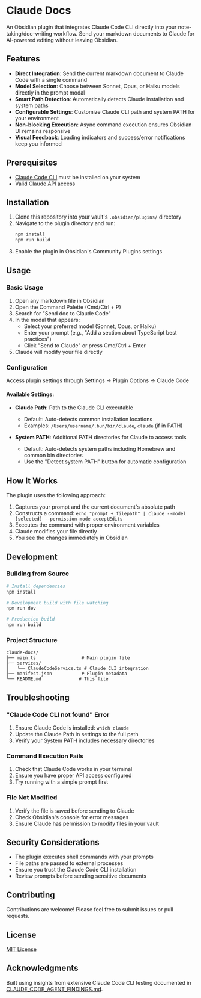 # Claude Docs
An Obsidian plugin that integrates Claude Code CLI directly into your note-taking/doc-writing workflow. Send your markdown documents to Claude for AI-powered editing without leaving Obsidian.

## Features

- **Direct Integration**: Send the current markdown document to Claude Code with a single command
- **Model Selection**: Choose between Sonnet, Opus, or Haiku models directly in the prompt modal
- **Smart Path Detection**: Automatically detects Claude installation and system paths
- **Configurable Settings**: Customize Claude CLI path and system PATH for your environment
- **Non-blocking Execution**: Async command execution ensures Obsidian UI remains responsive
- **Visual Feedback**: Loading indicators and success/error notifications keep you informed

## Prerequisites

- [Claude Code CLI](https://github.com/anthropics/claude-code) must be installed on your system
- Valid Claude API access

## Installation

1. Clone this repository into your vault's `.obsidian/plugins/` directory
2. Navigate to the plugin directory and run:
   ```bash
   npm install
   npm run build
   ```
3. Enable the plugin in Obsidian's Community Plugins settings

## Usage

### Basic Usage

1. Open any markdown file in Obsidian
2. Open the Command Palette (Cmd/Ctrl + P)
3. Search for "Send doc to Claude Code"
4. In the modal that appears:
   - Select your preferred model (Sonnet, Opus, or Haiku)
   - Enter your prompt (e.g., "Add a section about TypeScript best practices")
   - Click "Send to Claude" or press Cmd/Ctrl + Enter
5. Claude will modify your file directly

### Configuration

Access plugin settings through Settings → Plugin Options → Claude Code

#### Available Settings:

- **Claude Path**: Path to the Claude CLI executable
  - Default: Auto-detects common installation locations
  - Examples: `/Users/username/.bun/bin/claude`, `claude` (if in PATH)

- **System PATH**: Additional PATH directories for Claude to access tools
  - Default: Auto-detects system paths including Homebrew and common bin directories
  - Use the "Detect system PATH" button for automatic configuration

## How It Works

The plugin uses the following approach:
1. Captures your prompt and the current document's absolute path
2. Constructs a command: `echo "prompt + filepath" | claude --model [selected] --permission-mode acceptEdits`
3. Executes the command with proper environment variables
4. Claude modifies your file directly
5. You see the changes immediately in Obsidian

## Development

### Building from Source

```bash
# Install dependencies
npm install

# Development build with file watching
npm run dev

# Production build
npm run build
```

### Project Structure

```
claude-docs/
├── main.ts                 # Main plugin file
├── services/
│   └── ClaudeCodeService.ts # Claude CLI integration
├── manifest.json           # Plugin metadata
└── README.md              # This file
```

## Troubleshooting

### "Claude Code CLI not found" Error

1. Ensure Claude Code is installed: `which claude`
2. Update the Claude Path in settings to the full path
3. Verify your System PATH includes necessary directories

### Command Execution Fails

1. Check that Claude Code works in your terminal
2. Ensure you have proper API access configured
3. Try running with a simple prompt first

### File Not Modified

1. Verify the file is saved before sending to Claude
2. Check Obsidian's console for error messages
3. Ensure Claude has permission to modify files in your vault

## Security Considerations

- The plugin executes shell commands with your prompts
- File paths are passed to external processes
- Ensure you trust the Claude Code CLI installation
- Review prompts before sending sensitive documents

## Contributing

Contributions are welcome! Please feel free to submit issues or pull requests.

## License

[MIT License](LICENSE)

## Acknowledgments

Built using insights from extensive Claude Code CLI testing documented in [CLAUDE_CODE_AGENT_FINDINGS.md](CLAUDE_CODE_AGENT_FINDINGS.md).